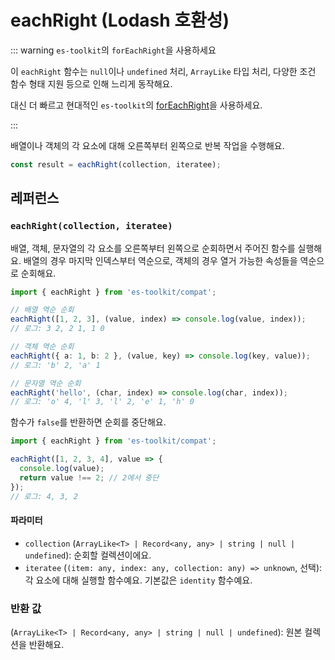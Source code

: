 # eachRight (Lodash 호환성)

::: warning `es-toolkit`의 `forEachRight`을 사용하세요

이 `eachRight` 함수는 `null`이나 `undefined` 처리, `ArrayLike` 타입 처리, 다양한 조건 함수 형태 지원 등으로 인해 느리게 동작해요.

대신 더 빠르고 현대적인 `es-toolkit`의 [forEachRight](../../array/forEachRight.md)을 사용하세요.

:::

배열이나 객체의 각 요소에 대해 오른쪽부터 왼쪽으로 반복 작업을 수행해요.

```typescript
const result = eachRight(collection, iteratee);
```

## 레퍼런스

### `eachRight(collection, iteratee)`

배열, 객체, 문자열의 각 요소를 오른쪽부터 왼쪽으로 순회하면서 주어진 함수를 실행해요. 배열의 경우 마지막 인덱스부터 역순으로, 객체의 경우 열거 가능한 속성들을 역순으로 순회해요.

```typescript
import { eachRight } from 'es-toolkit/compat';

// 배열 역순 순회
eachRight([1, 2, 3], (value, index) => console.log(value, index));
// 로그: 3 2, 2 1, 1 0

// 객체 역순 순회
eachRight({ a: 1, b: 2 }, (value, key) => console.log(key, value));
// 로그: 'b' 2, 'a' 1

// 문자열 역순 순회
eachRight('hello', (char, index) => console.log(char, index));
// 로그: 'o' 4, 'l' 3, 'l' 2, 'e' 1, 'h' 0
```

함수가 `false`를 반환하면 순회를 중단해요.

```typescript
import { eachRight } from 'es-toolkit/compat';

eachRight([1, 2, 3, 4], value => {
  console.log(value);
  return value !== 2; // 2에서 중단
});
// 로그: 4, 3, 2
```

#### 파라미터

- `collection` (`ArrayLike<T> | Record<any, any> | string | null | undefined`): 순회할 컬렉션이에요.
- `iteratee` (`(item: any, index: any, collection: any) => unknown`, 선택): 각 요소에 대해 실행할 함수예요. 기본값은 `identity` 함수예요.

### 반환 값

(`ArrayLike<T> | Record<any, any> | string | null | undefined`): 원본 컬렉션을 반환해요.
